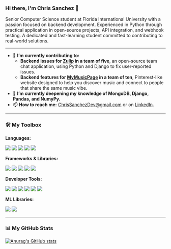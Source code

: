 ### Hi there, I'm Chris Sanchez 👋

Senior Computer Science student at Florida International University with a passion focused on backend development. Experienced in Python through practical application in open-source projects, API integration, and webhook testing. A dedicated and fast-learning student committed to contributing to real-world solutions.

---

* 🔭 **I’m currently contributing to:**
    * **Backend issues for [Zulip](https://github.com/zulip/zulip) in a team of five**, an open-source team chat application, using Python and Django to fix user-reported issues.
    * **Backend features for [MyMusicPage](https://github.com/Nielson19/mymusicpage) in a team of ten**, Pinterest-like website designed to help you discover music and connect to people that share the same music vibe.
* 🌱 **I’m currently deepening my knowledge of MongoDB, Django, Pandas, and NumyPy.**
* 📫 **How to reach me:** [ChrisSanchezDev@gmail.com](mailto:ChrisSanchezDev@gmail.com) or on [LinkedIn](https://www.linkedin.com/in/chrissanchezdev/).

---

### 🛠️ My Toolbox

**Languages:**
<p>
   <img src="https://img.shields.io/badge/Python-3776AB?style=for-the-badge&logo=python&logoColor=white" />
   <img src="https://img.shields.io/badge/Java-ED8B00?style=for-the-badge&logo=openjdk&logoColor=white" />
   <img src="https://img.shields.io/badge/JavaScript-F7DF1E?style=for-the-badge&logo=javascript&logoColor=black" />
   <img src="https://img.shields.io/badge/HTML-E34F26?style=for-the-badge&logo=html5&logoColor=white" />
   <img src="https://img.shields.io/badge/CSS-1572B6?style=for-the-badge&logo=css3&logoColor=white" />
</p>

**Frameworks & Libraries:**
<p>
   <img src="https://img.shields.io/badge/Flask-000000?style=for-the-badge&logo=flask&logoColor=white" />
   <img src="https://img.shields.io/badge/sqlalchemy-D71F00?style=for-the-badge&logo=sqlalchemy&logoColor=white" />
   <img src="https://img.shields.io/badge/MongoDB-47A248?style=for-the-badge&logo=mongodb&logoColor=white" />
   <img src="https://img.shields.io/badge/React-20232A?style=for-the-badge&logo=react&logoColor=61DAFB" />
   <img src="https://img.shields.io/badge/Vite-646CFF?style=for-the-badge&logo=vite&logoColor=white" />
</p>

**Developer Tools:**
<p>
   <img src="https://img.shields.io/badge/Git-F05032?style=for-the-badge&logo=git&logoColor=white" />
   <img src="https://img.shields.io/badge/GitHub-181717?style=for-the-badge&logo=github&logoColor=white" />
   <img src="https://img.shields.io/badge/Amazon_AWS-232F3E?style=for-the-badge&logo=amazon-aws&logoColor=white" />
   <img src="https://img.shields.io/badge/VS_Code-007ACC?style=for-the-badge&logo=visual-studio-code&logoColor=white" />
   <img src="https://img.shields.io/badge/Postman-FF6C37?style=for-the-badge&logo=postman&logoColor=white" />
   <img src="https://img.shields.io/badge/Figma-F24E1E?style=for-the-badge&logo=figma&logoColor=white" />
</p>

**ML Libraries:**
<p>
   <img src="https://img.shields.io/badge/Pandas-150458?style=for-the-badge&logo=pandas&logoColor=white" />
   <img src="https://img.shields.io/badge/numpy-013243?style=for-the-badge&logo=numpy&logoColor=white" />
</p>

---

### 📊 My GitHub Stats

[![Anurag's GitHub stats](https://github-readme-stats.vercel.app/api?username=chrissanchezdev&show_icons=true&theme=radical&hide_rank=true)](https://github.com/anuraghazra/github-readme-stats)
